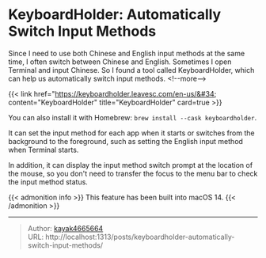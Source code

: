 # KeyboardHolder: Automatically Switch Input Methods

Since I need to use both Chinese and English input methods at the same time, I often switch between Chinese and English. Sometimes I open Terminal and input Chinese. So I found a tool called KeyboardHolder, which can help us automatically switch input methods.
&lt;!--more--&gt;

{{&lt; link href=&#34;https://keyboardholder.leavesc.com/en-us/&#34; content=&#34;KeyboardHolder&#34; title=&#34;KeyboardHolder&#34; card=true &gt;}}

You can also install it with Homebrew: `brew install --cask keyboardholder`.

It can set the input method for each app when it starts or switches from the background to the foreground, such as setting the English input method when Terminal starts.

In addition, it can display the input method switch prompt at the location of the mouse, so you don&#39;t need to transfer the focus to the menu bar to check the input method status.

{{&lt; admonition info &gt;}}
This feature has been built into macOS 14.
{{&lt; /admonition &gt;}}

---

> Author: [kayak4665664](https://github.com/kayak4665664)  
> URL: http://localhost:1313/posts/keyboardholder-automatically-switch-input-methods/  


